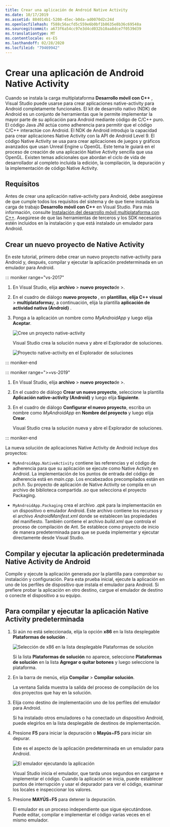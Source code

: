 ```yaml
---
title: Crear una aplicación de Android Native Activity
ms.date: 10/17/2019
ms.assetid: 884014b1-5208-45ec-b0da-ad0070d2c24d
ms.openlocfilehash: f588c56acfd5c559e6b0bf1b8635e8b36c69548a
ms.sourcegitcommit: a673f6a54cc97e3d4cd032b10aa8dce7f0539d39
ms.translationtype: MT
ms.contentlocale: es-ES
ms.lasthandoff: 02/28/2020
ms.locfileid: "79469942"
---
```

# <a name="create-an-android-native-activity-app"></a>Crear una aplicación de Android Native Activity

Cuando se instala la carga multiplataforma **Desarrollo móvil con C++** , Visual Studio puede usarse para crear aplicaciones native-activity para Android completamente funcionales. El kit de desarrollo nativo (NDK) de Android es un conjunto de herramientas que le permite implementar la mayor parte de su aplicación para Android mediante código de C/C++ puro. El código Java JNI actúa como adherencia para permitir que el código C/C++ interactúe con Android. El NDK de Android introdujo la capacidad para crear aplicaciones Native Activity con la API de Android Level 9. El código Native Activity se usa para crear aplicaciones de juegos y gráficos avanzados que usan Unreal Engine u OpenGL. Este tema le guiará en el proceso de creación de una aplicación Native Activity sencilla que usa OpenGL. Existen temas adicionales que abordan el ciclo de vida de desarrollador al completo incluida la edición, la compilación, la depuración y la implementación de código Native Activity.

## <a name="requirements"></a>Requisitos

Antes de crear una aplicación native-activity para Android, debe asegúrese de que cumple todos los requisitos del sistema y de que tiene instalada la carga de trabajo **Desarrollo móvil con C++** en Visual Studio. Para más información, consulte [Instalación del desarrollo móvil multiplataforma con C++](../cross-platform/install-visual-cpp-for-cross-platform-mobile-development.md). Asegúrese de que las herramientas de terceros y los SDK necesarios estén incluidos en la instalación y que está instalado un emulador para Android.

## <a name="create-a-new-native-activity-project"></a>Crear un nuevo proyecto de Native Activity

En este tutorial, primero debe crear un nuevo proyecto native-activity para Android y, después, compilar y ejecutar la aplicación predeterminada en un emulador para Android.

::: moniker range="vs-2017"

1. En Visual Studio, elija **archivo** > **nuevo** **proyecto**de >.

1. En el cuadro de diálogo **nuevo proyecto** , en **plantillas**, **elija C++ visual** > **multiplataforma**y, a continuación, elija la plantilla **aplicación de actividad nativa (Android)** .

1. Ponga a la aplicación un nombre como *MyAndroidApp* y luego elija **Aceptar**.

   ![Cree un proyecto native-activity](../cross-platform/media/cppmdd-newproject.png "Cree un proyecto de Actividad nativa")

   Visual Studio crea la solución nueva y abre el Explorador de soluciones.

   ![Proyecto native-activity en el Explorador de soluciones](../cross-platform/media/cppmdd-rc-na-solutionexp.png "Proyecto Actividad nativa en el Explorador de soluciones")

::: moniker-end

::: moniker range=">=vs-2019"

1. En Visual Studio, elija **archivo** > **nuevo** **proyecto**de >.

1. En el cuadro de diálogo **Crear un nuevo proyecto**, seleccione la plantilla **Aplicación native-activity (Android)**  y luego elija **Siguiente**.

1. En el cuadro de diálogo **Configurar el nuevo proyecto**, escriba un nombre como *MyAndroidApp* en **Nombre del proyecto** y luego elija **Crear**.

   Visual Studio crea la solución nueva y abre el Explorador de soluciones.

::: moniker-end

La nueva solución de aplicaciones Native Activity de Android incluye dos proyectos:

- `MyAndroidApp.NativeActivity` contiene las referencias y el código de adherencia para que su aplicación se ejecute como Native Activity en Android. La implementación de los puntos de entrada del código de adherencia está en *main.cpp*. Los encabezados precompilados están en *pch.h*. Su proyecto de aplicación de Native Activity se compila en un archivo de biblioteca compartida *.so* que selecciona el proyecto Packaging.

- `MyAndroidApp.Packaging` crea el archivo *.apk* para la implementación en un dispositivo o emulador Android. Este archivo contiene los recursos y el archivo *AndroidManifest.xml* donde se establecen las propiedades del manifiesto. También contiene el archivo *build.xml* que controla el proceso de compilación de Ant. Se establece como proyecto de inicio de manera predeterminada para que se pueda implementar y ejecutar directamente desde Visual Studio.

## <a name="build-and-run-the-default-android-native-activity-app"></a>Compilar y ejecutar la aplicación predeterminada Native Activity de Android

Compile y ejecute la aplicación generada por la plantilla para comprobar su instalación y configuración. Para esta prueba inicial, ejecute la aplicación en uno de los perfiles de dispositivo que instala el emulador para Android. Si prefiere probar la aplicación en otro destino, cargue el emulador de destino o conecte el dispositivo a su equipo.

## <a name="to-build-and-run-the-default-native-activity-app"></a>Para compilar y ejecutar la aplicación Native Activity predeterminada

1. Si aún no está seleccionada, elija la opción **x86** en la lista desplegable **Plataformas de solución** .

     ![Selección de x86 en la lista desplegable Plataformas de solución](../cross-platform/media/cppmdd-rc-na-solution-x86.png "Selección de x86 en desplegable de Plataformas de solución")

     Si la lista **Plataformas de solución** no aparece, seleccione **Plataformas de solución** en la lista **Agregar o quitar botones** y luego seleccione la plataforma.

1. En la barra de menús, elija **Compilar** > **Compilar solución**.

     La ventana Salida muestra la salida del proceso de compilación de los dos proyectos que hay en la solución.

1. Elija como destino de implementación uno de los perfiles del emulador para Android.

     Si ha instalado otros emuladores o ha conectado un dispositivo Android, puede elegirlos en la lista desplegable de destinos de implementación.

1. Presione **F5** para iniciar la depuración o **Mayús**+**F5** para iniciar sin depurar.

   Este es el aspecto de la aplicación predeterminada en un emulador para Android.

   ![El emulador ejecutando la aplicación](../cross-platform/media/cppmdd-emulator-running-app.png "El emulador ejecutando su aplicación")

   Visual Studio inicia el emulador, que tarda unos segundos en cargarse e implementar el código. Cuando la aplicación se inicia, puede establecer puntos de interrupción y usar el depurador para ver el código, examinar los locales e inspeccionar los valores.

1. Presione **MAYÚS**+**F5** para detener la depuración.

   El emulador es un proceso independiente que sigue ejecutándose. Puede editar, compilar e implementar el código varias veces en el mismo emulador.
